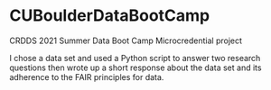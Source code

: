 # CUBoulderDataBootCamp
CRDDS 2021 Summer Data Boot Camp Microcredential project

I chose a data set and used a Python script to answer two research questions then wrote up a short response about the data set and its adherence to the FAIR principles for data.
